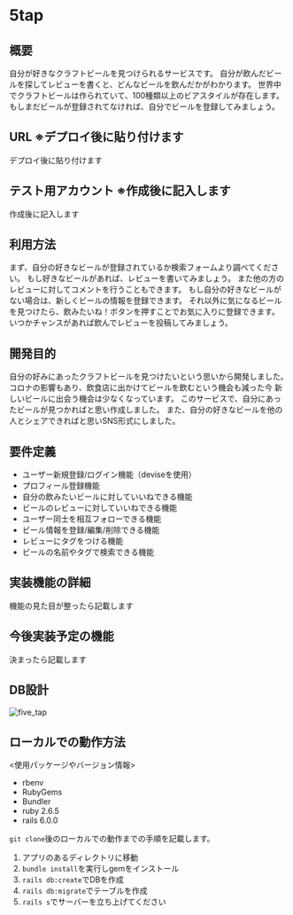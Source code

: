 # 5tap

## 概要
自分が好きなクラフトビールを見つけられるサービスです。
自分が飲んだビールを探してレビューを書くと、どんなビールを飲んだかがわかります。
世界中でクラフトビールは作られていて、100種類以上のビアスタイルが存在します。
もしまだビールが登録されてなければ、自分でビールを登録してみましょう。

## URL ※デプロイ後に貼り付けます
デプロイ後に貼り付けます

## テスト用アカウント ※作成後に記入します
作成後に記入します

## 利用方法
まず、自分の好きなビールが登録されているか検索フォームより調べてください。
もし好きなビールがあれば、レビューを書いてみましょう。
また他の方のレビューに対してコメントを行うこともできます。
もし自分の好きなビールがない場合は、新しくビールの情報を登録できます。
それ以外に気になるビールを見つけたら、飲みたいね！ボタンを押すことでお気に入りに登録できます。
いつかチャンスがあれば飲んでレビューを投稿してみましょう。

## 開発目的
自分の好みにあったクラフトビールを見つけたいという思いから開発しました。
コロナの影響もあり、飲食店に出かけてビールを飲むという機会も減った今
新しいビールに出会う機会は少なくなっています。
このサービスで、自分にあったビールが見つかればと思い作成しました。
また、自分の好きなビールを他の人とシェアできればと思いSNS形式にしました。

## 要件定義
* ユーザー新規登録/ログイン機能（deviseを使用）
* プロフィール登録機能
* 自分の飲みたいビールに対していいねできる機能
* ビールのレビューに対していいねできる機能
* ユーザー同士を相互フォローできる機能
* ビール情報を登録/編集/削除できる機能
* レビューにタグをつける機能
* ビールの名前やタグで検索できる機能

## 実装機能の詳細
機能の見た目が整ったら記載します

## 今後実装予定の機能
決まったら記載します

## DB設計
![five_tap](https://user-images.githubusercontent.com/69100896/95412943-1f83a480-0965-11eb-8724-bacf2f2f799d.png)

## ローカルでの動作方法
<使用パッケージやバージョン情報>
* rbenv
* RubyGems
* Bundler
* ruby 2.6.5
* rails 6.0.0

`git clone`後のローカルでの動作までの手順を記載します。
1. アプリのあるディレクトリに移動
2. `bundle install`を実行しgemをインストール
3. `rails db:create`でDBを作成
4. `rails db:migrate`でテーブルを作成
5. `rails s`でサーバーを立ち上げてください